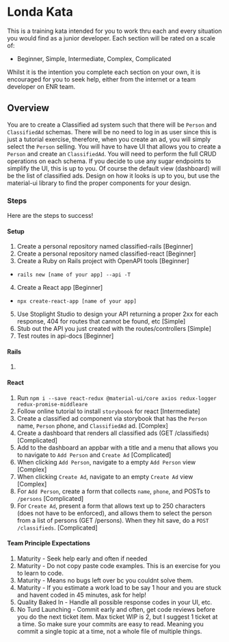 # Londa Kata
This is a training kata intended for you to work thru each and every situation you would find as a junior developer. Each section will be rated on a scale of:
  * Beginner, Simple, Intermediate, Complex, Complicated

Whilst it is the intention you complete each section on your own, it is encouraged for you to seek help, either from the internet or a team developer on ENR team.

## Overview

You are to create a Classified ad system such that there will be `Person` and `ClassifiedAd` schemas. There will be no need to log in as user since this is just a tutorial exercise, therefore, when you create an ad, you will simply select the `Person` selling. You will have to have UI that allows you to create a `Person` and create an `ClassifiedAd`. You will need to perform the full CRUD operations on each schema. If you decide to use any sugar endpoints to simplify the UI, this is up to you. Of course the default view (dashboard) will be the list of classified ads. Design on how it looks is up to you, but use the material-ui library to find the proper components for your design.

### Steps

Here are the steps to success!


#### Setup

1. Create a personal repository named classified-rails [Beginner]
2. Create a personal repository named classified-react [Beginner]
3. Create a Ruby on Rails project with OpenAPI tools [Beginner]
  - `rails new [name of your app] --api -T`
4. Create a React app [Beginner]
  - `npx create-react-app [name of your app]`
5. Use Stoplight Studio to design your API returning a proper 2xx for each response, 404 for routes that cannot be found, etc [Simple]
6. Stub out the API you just created with the routes/controllers [Simple]
7. Test routes in api-docs [Beginner]


#### Rails
1.

#### React
1. Run `npm i --save react-redux @material-ui/core axios redux-logger redux-promise-middleare`
2. Follow online tutorial to install `storyboook` for react [Intermediate]
3. Create a classified ad component via storybook that has the `Person` name, `Person` phone, and `ClassifiedAd` ad. [Complex]
4. Create a dashboard that renders all classified ads (GET /classifieds) [Complicated]
5. Add to the dashboard an appbar with a title and a menu that allows you to navigate to `Add Person` and `Create Ad` [Complicated]
6. When clicking `Add Person`, navigate to a empty `Add Person` view [Complex]
7. When clicking `Create Ad`, navigate to an empty `Create Ad` view [Complex]
8. For `Add Person`, create a form that collects `name`, `phone`, and POSTs to `/persons` [Complicated]
9. For `Create Ad`, present a form that allows text up to 250 characters (does not have to be enforced), and allows them to select the person from a list of persons (GET /persons). When they hit save, do a `POST /classifieds`. [Complicated]

#### Team Principle Expectations

1. Maturity - Seek help early and often if needed
2. Maturity - Do not copy paste code examples. This is an exercise for you to learn to code.
3. Maturity - Means no bugs left over bc you couldnt solve them.
4. Maturity - If you estimate a work load to be say 1 hour and you are stuck and havent coded in 45 minutes, ask for help!
5. Quality Baked In - Handle all possible response codes in your UI, etc.
6. No Turd Launching - Commit early and often, get code reviews before you do the next ticket item. Max ticket WIP is 2, but I suggest 1 ticket at a time. So make sure your commits are easy to read. Meaning you commit a single topic at a time, not a whole file of multiple things.

